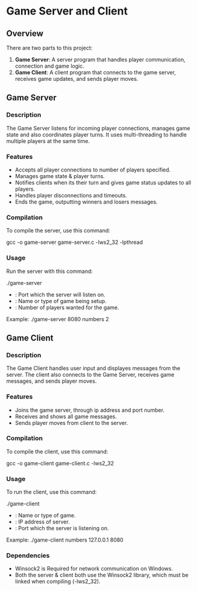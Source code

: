 # Game Server and Client

## Overview

There are two parts to this project:

1. **Game Server**: A server program that handles player communication, connection and game logic.
2. **Game Client**: A client program that connects to the game server, receives game updates, and sends player moves.

## Game Server

### Description

The Game Server listens for incoming player connections, manages game state and also coordinates player turns. It uses multi-threading to handle multiple players at the same time.

### Features

- Accepts all player connections to number of players specified.
- Manages game state & player turns.
- Notifies clients when its their turn and gives game status updates to all players.
- Handles player disconnections and timeouts.
- Ends the game, outputting winners and losers messages.

### Compilation

To compile the server, use this command:

gcc -o game-server game-server.c -lws2_32 -lpthread

### Usage
Run the server with this command:

./game-server <Port-Number> <Game-Name> <Number-of-Players>

- <Port-Number>: Port which the server will listen on.
- <Game-Name>: Name or type of game being setup.
- <Number-of-Players>: Number of players wanted for the game.

Example: ./game-server 8080 numbers 2

## Game Client
### Description
The Game Client handles user input and displayes messages from the server. The client also connects to the Game Server, receives game messages, and sends player moves.

### Features
- Joins the game server, through ip address and port number.
- Receives and shows all game messages.
- Sends player moves from client to the server.

### Compilation
To compile the client, use this command:

gcc -o game-client game-client.c -lws2_32

### Usage
To run the client, use this command:

./game-client <Game-Name> <Server-IP> <Port-Number>

- <Game-Name>: Name or type of game.
- <Server-IP>: IP address of server.
- <Port-Number>: Port which the server is listening on.

Example: ./game-client numbers 127.0.0.1 8080

### Dependencies
- Winsock2 is Required for network communication on Windows. 
- Both the server & client both use the Winsock2 library, which must be linked when compiling (-lws2_32).
